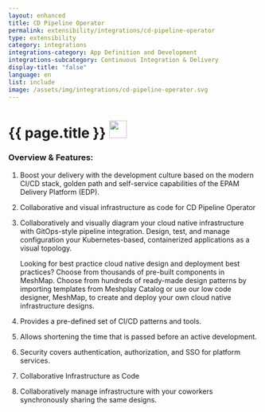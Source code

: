 ```yaml
---
layout: enhanced
title: CD Pipeline Operator
permalink: extensibility/integrations/cd-pipeline-operator
type: extensibility
category: integrations
integrations-category: App Definition and Development
integrations-subcategory: Continuous Integration & Delivery
display-title: "false"
language: en
list: include
image: /assets/img/integrations/cd-pipeline-operator.svg
---
```


<h1>{{ page.title }} <img src="{{ page.image }}" style="width: 35px; height: 35px;" /></h1>


<!-- This needs replaced with the Category property, not the sub-category.
 #### About: Boost your delivery with the development culture based on the modern CI/CD stack, golden path and self-service capabilities of the EPAM Delivery Platform (EDP). -->

### Overview & Features:

1. Boost your delivery with the development culture based on the modern CI/CD stack, golden path and self-service capabilities of the EPAM Delivery Platform (EDP).

2. Collaborative and visual infrastructure as code for CD Pipeline Operator

4. 
    Collaboratively and visually diagram your cloud native infrastructure with GitOps-style pipeline integration. Design, test, and manage configuration your Kubernetes-based, containerized applications as a visual topology.



    Looking for best practice cloud native design and deployment best practices? Choose from thousands of pre-built components in MeshMap. Choose from hundreds of ready-made design patterns by importing templates from Meshplay Catalog or use our low code designer, MeshMap, to create and deploy your own cloud native infrastructure designs.



5. Provides a pre-defined set of CI/CD patterns and tools.

6. Allows shortening the time that is passed before an active development.

7. Security covers authentication, authorization, and SSO for platform services.

8. Collaborative Infrastructure as Code

9. Collaboratively manage infrastructure with your coworkers synchronously sharing the same designs.

